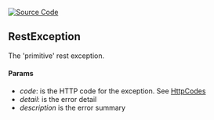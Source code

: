 [![Source Code](https://img.shields.io/badge/Source%20Code-black?logo=TypeScript&style=for-the-badge)](src/main/core/exeption/rest.exception.ts)

## RestException

The 'primitive' rest exception.

#### Params

 - *code*: is the HTTP code for the exception. See [HttpCodes](../shared/enum/http-code-enum.md)
 - *detail*: is the error detail
 - *description* is the error summary